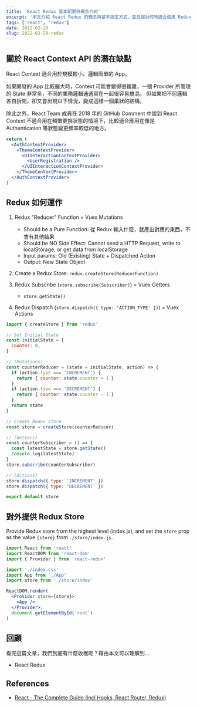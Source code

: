 ```yaml
---
title: 'React Redux 基本配置與概念介紹'
excerpt: '本文介紹 React Redux 的概念與基本設定方式，並且探討何時適合使用 Redux 更勝於 React Context API。'
tags: ['react', 'redux']
date: 2022-02-28
slug: 2022-02-28-redux
---
```


## 關於 React Context API 的潛在缺點

React Context 適合用於規模較小、邏輯簡單的 App。

如果開發的 App 比較龐大時，Context 可能會變得很複雜，一個 Provider 所管理的 State 非常多，不同的業務邏輯通通寫在一起很容易搞混。
但如果把不同邏輯各自拆開，卻又會出現以下情況，變成這樣一個巢狀的結構。

除此之外，React Team 成員在 2018 年的 GitHub Comment 中說到 React Context 不適合用在頻繁更換狀態的情境下，比較適合應用在像是 Authentication 等狀態變更頻率較低的地方。

```jsx
return (
  <AuthContextProvider>
    <ThemeContextProvider>
      <UIInteractionContextProvider>
        <UserRegistration />
      </UIInteractionContextProvider>
    </ThemeContextProvider>
  </AuthContextProvider>
)
```

## Redux 如何運作

1. Redux "Reducer" Function = Vuex Mutations

   - Should be a Pure Function: 從 Redux 輸入什麼，就產出對應的東西，不會有其他結果
   - Should be NO Side Effect: Cannot send a HTTP Request, write to localStorage, or get data from localStorage
   - Input params: Old (Existing) State + Dispatched Action
   - Output: New State Object

2. Create a Redux Store: `redux.createStore(ReducerFunction)`
3. Redux Subscribe (`store.subscribe(Subscriber)`) = Vuex Getters

   - `store.getState()`

4. Redux Dispatch (`store.dispatch({ type: 'ACTION_TYPE' })`) = Vuex Actions

```jsx
import { createStore } from 'redux'

// Set Initial State
const initialState = {
  counter: 0,
}

// (Mutations)
const counterReducer = (state = initialState, action) => {
  if (action.type === 'INCREMENT') {
    return { counter: state.counter + 1 }
  }
  if (action.type === 'DECREMENT') {
    return { counter: state.counter - 1 }
  }
  return state
}

// Create Redux store
const store = createStore(counterReducer)

// (Getters)
const counterSubscriber = () => {
  const latestState = store.getState()
  console.log(latestState)
}
store.subscribe(counterSubscriber)

// (Actions)
store.dispatch({ type: 'INCREMENT' })
store.dispatch({ type: 'DECREMENT' })

export default store
```

## 對外提供 Redux Store

Provide Redux store from the highest level (index.js), and set the `store` prop as the value `{store}` from `./store/index.js`.

```jsx
import React from 'react'
import ReactDOM from 'react-dom'
import { Provider } from 'react-redux'

import './index.css'
import App from './App'
import store from './store/index'

ReactDOM.render(
  <Provider store={store}>
    <App />
  </Provider>,
  document.getElementById('root')
)
```

## 回顧

看完這篇文章，我們到底有什麼收穫呢？藉由本文可以理解到…

- React Redux

## References

- [React - The Complete Guide (incl Hooks, React Router, Redux)](https://www.udemy.com/course/react-the-complete-guide-incl-redux/)
